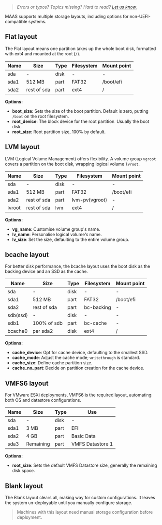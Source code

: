> *Errors or typos? Topics missing? Hard to read? <a href="https://docs.google.com/forms/d/e/1FAIpQLScIt3ffetkaKW3gDv6FDk7CfUTNYP_HGmqQotSTtj2htKkVBw/viewform?usp=pp_url&entry.1739714854=https://canonical.com/maas/docs/configuring-storage-layouts" target = "_blank">Let us know.</a>*

MAAS supports multiple storage layouts, including options for non-UEFI-compatible systems.

## Flat layout

The Flat layout means one partition takes up the whole boot disk, formatted with ext4 and mounted at the root (`/`).

| Name  | Size       | Type | Filesystem | Mount point |
|-------|------------|------|------------|-------------|
| sda   | -          | disk | -          | -           |
| sda1  | 512 MB     | part | FAT32      | /boot/efi   |
| sda2  | rest of sda| part | ext4       | /           |

**Options:**

- **boot_size**: Sets the size of the boot partition. Default is zero, putting `/boot` on the root filesystem.
- **root_device**: The block device for the root partition. Usually the boot disk.
- **root_size**: Root partition size, 100% by default.

## LVM layout

LVM (Logical Volume Management) offers flexibility. A volume group `vgroot` covers a partition on the boot disk, wrapping logical volume `lvroot`.

| Name  | Size        | Type  | Filesystem     | Mount point |
|-------|-------------|-------|----------------|-------------|
| sda   | -           | disk  | -              | -           |
| sda1  | 512 MB      | part  | FAT32          | /boot/efi   |
| sda2  | rest of sda | part  | lvm-pv(vgroot) | -           |
| lvroot| rest of sda | lvm   | ext4           | /           |

**Options:**

- **vg_name**: Customise volume group's name.
- **lv_name**: Personalise logical volume's name.
- **lv_size**: Set the size, defaulting to the entire volume group.

## bcache layout

For better disk performance, the bcache layout uses the boot disk as the backing device and an SSD as the cache.

| Name   | Size        | Type      | Filesystem | Mount point |
|--------|-------------|-----------|------------|-------------|
| sda    | -           | disk      | -          | -           |
| sda1   | 512 MB      | part      | FAT32      | /boot/efi   |
| sda2   | rest of sda | part      | bc-backing | -           |
| sdb(ssd)| -          | disk      | -          | -           |
| sdb1   | 100% of sdb | part      | bc-cache   | -           |
| bcache0| per sda2    | disk      | ext4       | /           |

**Options:**

- **cache_device**: Opt for cache device, defaulting to the smallest SSD.
- **cache_mode**: Adjust the cache mode; `writethrough` is standard.
- **cache_size**: Define cache partition size.
- **cache_no_part**: Decide on partition creation for the cache device.

## VMFS6 layout

For VMware ESXi deployments, VMFS6 is the required layout, automating both OS and datastore configurations.

| Name  | Size        | Type       | Use                |
|-------|-------------|------------|--------------------|
| sda   | -           | disk       | -                  |
| sda1  | 3 MB        | part       | EFI                |
| sda2  | 4 GB        | part       | Basic Data         |
| sda3  | Remaining   | part       | VMFS Datastore 1   |

**Options:**

- **root_size**: Sets the default VMFS Datastore size, generally the remaining disk space.

## Blank layout

The Blank layout clears all, making way for custom configurations. It leaves the system un-deployable until you manually configure storage.

> Machines with this layout need manual storage configuration before deployment.
